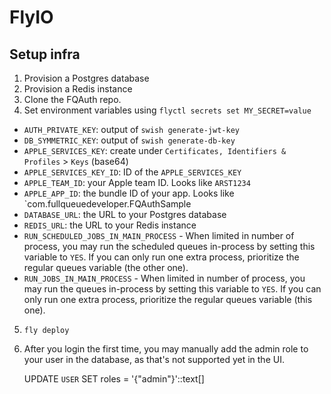# FlyIO

## Setup infra

1. Provision a Postgres database
2. Provision a Redis instance
3. Clone the FQAuth repo.
4. Set environment variables using `flyctl secrets set MY_SECRET=value`
- `AUTH_PRIVATE_KEY`: output of `swish generate-jwt-key`
- `DB_SYMMETRIC_KEY`: output of `swish generate-db-key`
- `APPLE_SERVICES_KEY`: create under `Certificates, Identifiers & Profiles` > `Keys` (base64)
- `APPLE_SERVICES_KEY_ID`: ID of the `APPLE_SERVICES_KEY`
- `APPLE_TEAM_ID`: your Apple team ID. Looks like `ARST1234`
- `APPLE_APP_ID`: the bundle ID of your app. Looks like `com.fullqueuedeveloper.FQAuthSample
- `DATABASE_URL`: the URL to your Postgres database
- `REDIS_URL`: the URL to your Redis instance
- `RUN_SCHEDULED_JOBS_IN_MAIN_PROCESS` - When limited in number of process, you may run the scheduled queues in-process by setting this variable to `YES`. If you can only run one extra process, prioritize the regular queues variable (the other one).
- `RUN_JOBS_IN_MAIN_PROCESS` - When limited in number of process, you may run the queues in-process by setting this variable to `YES`. If you can only run one extra process, prioritize the regular queues variable (this one).
5. `fly deploy`
6. After you login the first time, you may manually add the admin role to your user in the database, as that's not supported yet in the UI.

    UPDATE `USER` SET roles = '{"admin"}'::text[]
